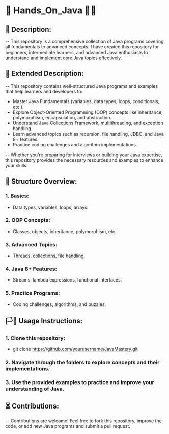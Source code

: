# 🥽 Hands_On_Java 🐱‍🏍
## 🏹 Description:
-- This repository is a comprehensive collection of Java programs covering all fundamentals to advanced concepts. I have created this repository for beginners, intermediate learners, and advanced Java enthusiasts to understand and implement core Java topics effectively.

## 📰 Extended Description:
-- This repository contains well-structured Java programs and examples that help learners and developers to:
* Master Java Fundamentals (variables, data types, loops, conditionals, etc.).<br>
* Explore Object-Oriented Programming (OOP) concepts like inheritance, polymorphism, encapsulation, and abstraction.<br>
* Understand Java Collections Framework, multithreading, and exception handling.<br>
* Learn advanced topics such as recursion, file handling, JDBC, and Java 8+ features.<br>
* Practice coding challenges and algorithm implementations. <br>

-- Whether you're preparing for interviews or building your Java expertise, this repository provides the necessary resources and examples to enhance your skills.

## 🗽 Structure Overview:
### 1. Basics:
- Data types, variables, loops, arrays.
### 2. OOP Concepts:
- Classes, objects, inheritance, polymorphism, etc.
### 3. Advanced Topics:
- Threads, collections, file handling.
### 4. Java 8+ Features:
- Streams, lambda expressions, functional interfaces.
### 5. Practice Programs:
- Coding challenges, algorithms, and puzzles.

## 🏳🧭 Usage Instructions:
### 1. Clone this repository:
- git clone https://github.com/yourusername/JavaMastery.git
### 2. Navigate through the folders to explore concepts and their implementations.
### 3. Use the provided examples to practice and improve your understanding of Java.

## ⏳ Contributions:
-- Contributions are welcome! Feel free to fork this repository, improve the code, or add new Java programs and submit a pull request.
